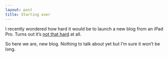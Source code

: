 ```yaml
---
layout: post
title: Starting over
---
```


I recently wondered how hard it would be to launch a new blog from an iPad Pro. Turns out it’s [not that hard](http://ipadguild.com/how-to-set-up-a-jekyll-blog-with-just-an-ipad/) at all.

So here we are, new blog. Nothing to talk about yet but I’m sure it won’t be long.